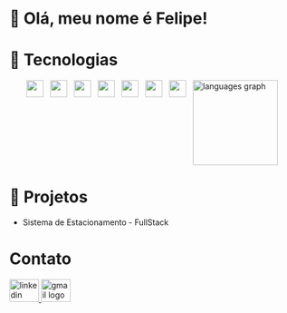<h1>👋 Olá, meu nome é <strong>Felipe</strong>!</h1>

<h1>🚀 Tecnologias</h1>
<div style="display: flex; flex-wrap: wrap; justify-content: center; gap: 12px;">
  <img src="https://skillicons.dev/icons?i=html" height="30" />
  <img src="https://skillicons.dev/icons?i=css" height="30"  />
  <img src="https://skillicons.dev/icons?i=javascript" height="30" />
  <img src="https://skillicons.dev/icons?i=react" height="30"  />
  <img src="https://skillicons.dev/icons?i=dotnet" height="30"/>
  <img src="https://skillicons.dev/icons?i=unity" height="30"/>
  <img src="https://skillicons.dev/icons?i=git"  height="30"/>
  <div>
    <img src="https://github-readme-stats.vercel.app/api/top-langs?username=FelipeCostaq&locale=en&hide_title=false&layout=compact&card_width=320&langs_count=5&theme=dracula&hide_border=false&order=2" height="150" alt="languages graph"  />
  </div>
</div>

<h1>📌 Projetos</h1>
<div>
  <ul>
    <li href="https://github.com/FelipeCostaq/car-parking-app" target="_blank">Sistema de Estacionamento - FullStack</li>
  </ul>
</div>

<h1>Contato</h1>
<div>
  <a href="https://www.linkedin.com/in/felipecostasiq" target="_blank">
    <img src="https://raw.githubusercontent.com/maurodesouza/profile-readme-generator/master/src/assets/icons/social/linkedin/default.svg" width="52" height="40" alt="linkedin logo" />
  </a>
  <a href="mailto:felipecostasiqu@gmail.com" target="_blank">
    <img src="https://raw.githubusercontent.com/maurodesouza/profile-readme-generator/master/src/assets/icons/social/gmail/default.svg" width="52" height="40" alt="gmail logo" />
  </a>
</div>





